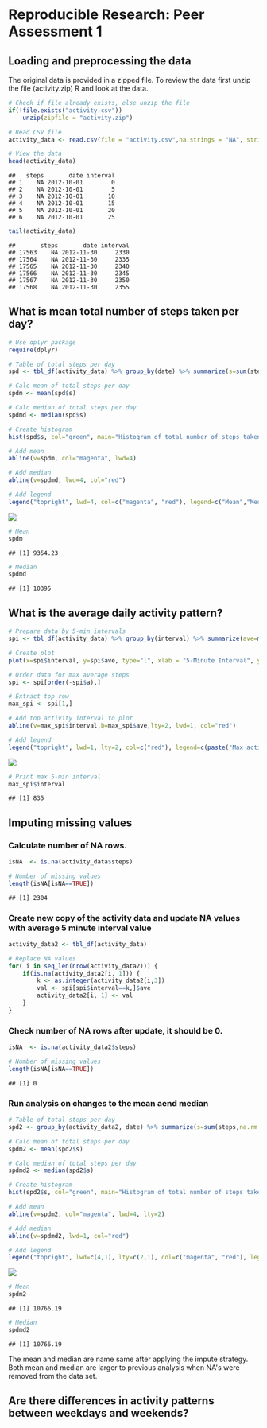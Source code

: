 # Reproducible Research: Peer Assessment 1


## Loading and preprocessing the data
The original data is provided in a zipped file. To review the data first unzip the file (activity.zip) R and look at the data.

```r
# Check if file already exists, else unzip the file
if(!file.exists("activity.csv"))
    unzip(zipfile = "activity.zip")

# Read CSV file
activity_data <- read.csv(file = "activity.csv",na.strings = "NA", stringsAsFactors = FALSE )

# View the data
head(activity_data)
```

```
##   steps       date interval
## 1    NA 2012-10-01        0
## 2    NA 2012-10-01        5
## 3    NA 2012-10-01       10
## 4    NA 2012-10-01       15
## 5    NA 2012-10-01       20
## 6    NA 2012-10-01       25
```

```r
tail(activity_data)
```

```
##       steps       date interval
## 17563    NA 2012-11-30     2330
## 17564    NA 2012-11-30     2335
## 17565    NA 2012-11-30     2340
## 17566    NA 2012-11-30     2345
## 17567    NA 2012-11-30     2350
## 17568    NA 2012-11-30     2355
```


## What is mean total number of steps taken per day?

```r
# Use dplyr package
require(dplyr)

# Table of total steps per day
spd <- tbl_df(activity_data) %>% group_by(date) %>% summarize(s=sum(steps,na.rm = TRUE))

# Calc mean of total steps per day
spdm <- mean(spd$s)

# Calc median of total steps per day
spdmd <- median(spd$s)

# Create histogram
hist(spd$s, col="green", main="Histogram of total number of steps taken each day", xlab = "Total steps")

# Add mean
abline(v=spdm, col="magenta", lwd=4)

# Add median
abline(v=spdmd, lwd=4, col="red")

# Add legend
legend("topright", lwd=4, col=c("magenta", "red"), legend=c("Mean","Median"))
```

![](PA1_template_files/figure-html/unnamed-chunk-2-1.png) 

```r
# Mean
spdm
```

```
## [1] 9354.23
```

```r
# Median
spdmd
```

```
## [1] 10395
```

## What is the average daily activity pattern?

```r
# Prepare data by 5-min intervals
spi <- tbl_df(activity_data) %>% group_by(interval) %>% summarize(ave=mean(steps,na.rm = TRUE))

# Create plot
plot(x=spi$interval, y=spi$ave, type="l", xlab = "5-Minute Interval", ylab="Average steps", main="Average daily activity pattern")

# Order data for max average steps
spi <- spi[order(-spi$a),]

# Extract top row
max_spi <- spi[1,]

# Add top activity interval to plot
abline(v=max_spi$interval,b=max_spi$ave,lty=2, lwd=1, col="red")

# Add legend
legend("topright", lwd=1, lty=2, col=c("red"), legend=c(paste("Max activity 5-min interval = ", max_spi$interval)))
```

![](PA1_template_files/figure-html/unnamed-chunk-3-1.png) 

```r
# Print max 5-min interval
max_spi$interval
```

```
## [1] 835
```

## Imputing missing values
### Calculate number of NA rows.

```r
isNA  <- is.na(activity_data$steps)

# Number of missing values
length(isNA[isNA==TRUE])
```

```
## [1] 2304
```

### Create new copy of the activity data and update NA values with average 5 minute interval value

```r
activity_data2 <- tbl_df(activity_data)

# Replace NA values 
for( i in seq_len(nrow(activity_data2))) {
    if(is.na(activity_data2[i, 1])) {
        k <- as.integer(activity_data2[i,3])
        val <- spi[spi$interval==k,]$ave
        activity_data2[i, 1] <- val
    }
}
```
### Check number of NA rows after update, it should be 0.

```r
isNA  <- is.na(activity_data2$steps)

# Number of missing values
length(isNA[isNA==TRUE])
```

```
## [1] 0
```

### Run analysis on changes to the mean aend median

```r
# Table of total steps per day
spd2 <- group_by(activity_data2, date) %>% summarize(s=sum(steps,na.rm = TRUE))

# Calc mean of total steps per day
spdm2 <- mean(spd2$s)

# Calc median of total steps per day
spdmd2 <- median(spd2$s)

# Create histogram
hist(spd2$s, col="green", main="Histogram of total number of steps taken each day", xlab = "Total steps")

# Add mean
abline(v=spdm2, col="magenta", lwd=4, lty=2)

# Add median
abline(v=spdmd2, lwd=1, col="red")

# Add legend
legend("topright", lwd=c(4,1), lty=c(2,1), col=c("magenta", "red"), legend=c("Mean","Median"))
```

![](PA1_template_files/figure-html/unnamed-chunk-7-1.png) 

```r
# Mean
spdm2
```

```
## [1] 10766.19
```

```r
# Median
spdmd2
```

```
## [1] 10766.19
```
The mean and median are name same after applying the impute strategy. Both mean and median are larger to previous analysis when NA's were removed from the data set. 


## Are there differences in activity patterns between weekdays and weekends?
